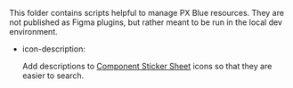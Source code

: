 This folder contains scripts helpful to manage PX Blue resources. They are not published as Figma plugins, but rather meant to be run in the local dev environment.

-   icon-description:

    Add descriptions to [Component Sticker Sheet](https://www.figma.com/community/file/852558784352181868) icons so that they are easier to search.
